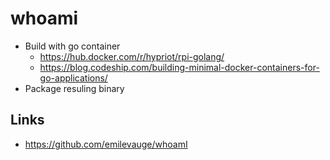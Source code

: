 # whoami

* Build with go container
  * https://hub.docker.com/r/hypriot/rpi-golang/
  * https://blog.codeship.com/building-minimal-docker-containers-for-go-applications/
* Package resuling binary

## Links

* https://github.com/emilevauge/whoamI

